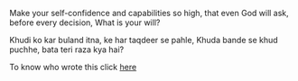 Make your self-confidence and capabilities so high,
that even God will ask,
before every decision,
What is your will?

Khudi ko kar buland itna,
ke har taqdeer se pahle,
Khuda bande se khud puchhe,
bata teri raza kya hai?

To know who wrote this click [here](khudi/author.md)
